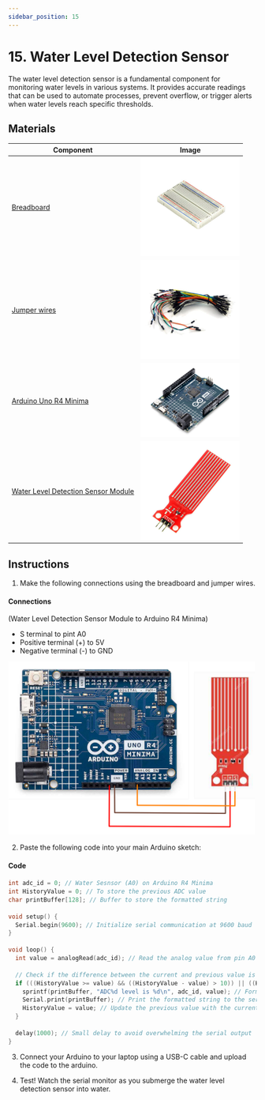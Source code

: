 ```yaml
---
sidebar_position: 15
---
```

# 15. Water Level Detection Sensor
The water level detection sensor is a fundamental component for monitoring water levels in various systems. It provides accurate readings that can be used to automate processes, prevent overflow, or trigger alerts when water levels reach specific thresholds.

## Materials
| Component                                   | Image                                                         |
|---------------------------------------------|---------------------------------------------------------------|
| [Breadboard](https://www.canadarobotix.com/products/160)                                  | <img src="/img/docs/UNO-R4-Starter-Kit/breadboard.webp" width="200" />|
| [Jumper wires](https://www.canadarobotix.com/products/922)                                | <img src="/img/docs/UNO-R4-Starter-Kit/jumper-wires.webp" width="200"  />|
| [Arduino Uno R4 Minima](https://www.canadarobotix.com/collections/featured-1/products/3060)| <img src="/img/docs/UNO-R4-Starter-Kit/arduino-r4-minima.webp" width="200" />|
| [Water Level Detection Sensor Module](https://www.canadarobotix.com/products/1756)         | <img src="/img/docs/UNO-R4-Starter-Kit/wlds.webp" width="200"/>|

## Instructions

1. Make the following connections using the breadboard and jumper wires.
#### Connections
(Water Level Detection Sensor Module to Arduino R4 Minima)
- S terminal to pint A0
- Positive terminal (+) to 5V
- Negative terminal (-) to GND
<img src="/img/docs/UNO-R4-Starter-Kit/WLDS.png" width="500" />

2. Paste the following code into your main Arduino sketch:
#### Code
```cpp
int adc_id = 0; // Water Sesnsor (A0) on Arduino R4 Minima
int HistoryValue = 0; // To store the previous ADC value
char printBuffer[128]; // Buffer to store the formatted string

void setup() {
  Serial.begin(9600); // Initialize serial communication at 9600 baud
}

void loop() {
  int value = analogRead(adc_id); // Read the analog value from pin A0

  // Check if the difference between the current and previous value is greater than 10
  if (((HistoryValue >= value) && ((HistoryValue - value) > 10)) || ((HistoryValue < value) && ((value - HistoryValue) > 10))) {
    sprintf(printBuffer, "ADC%d level is %d\n", adc_id, value); // Format the string
    Serial.print(printBuffer); // Print the formatted string to the serial monitor
    HistoryValue = value; // Update the previous value with the current value
  }

  delay(1000); // Small delay to avoid overwhelming the serial output
}
```

3. Connect your Arduino to your laptop using a USB-C cable and upload the code to the arduino.

4. Test! Watch the serial monitor as you submerge the water level detection sensor into water.